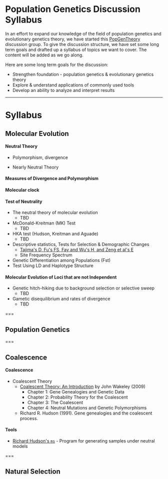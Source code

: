 # Population Genetics Discussion Syllabus

In an effort to expand our knowledge of the field of population genetics and evolutionary genetics theory, we have started this [PopGenTheory](https://github.com/MorrellLAB/PopGenTheory/blob/master/README.md) discussion group. To give the discussion structure, we have set some long term goals and drafted up a syllabus of topics we want to cover. The content will be added as we go along.

Here are some long term goals for the discussion:

- Strengthen foundation - population genetics & evolutionary genetics theory
- Explore & understand applications of commonly used tools
- Develop an ability to analyze and interpret results

***

# Syllabus

## Molecular Evolution

#### Neutral Theory

- Polymorphism, divergence

- Nearly Neutral Theory

#### Measures of Divergence and Polymorphism

#### Molecular clock

#### Test of Neutrality

- The neutral theory of molecular evolution
    - TBD
- McDonald-Kreitman (MK) Test
    - TBD
- HKA test (Hudson, Kreitman and Aguade)
    - TBD
- Descriptive statistics, Tests for Selection & Demographic Changes
    - [Tajima's D, Fu's FS, Fay and Wu's H, and Zeng et al's E](http://darwin.eeb.uconn.edu/eeb348/lecturenotes/molevol-tajima.pdf) 
    - Site Frequency Spectrum
- Genetic Differentiation among Populations (Fst)
- Test Using LD and Haplotype Structure

#### Molecular Evolution of Loci that are not Independent

- Genetic hitch-hiking due to background selection or selective sweep
    - TBD
- Gametic disequilibrium and rates of divergence
    - TBD

===

## Population Genetics



===

## Coalescence

#### Coalescence

- Coalescent Theory
    - [Coalescent Theory: An Introduction](http://www.roberts-publishers.com/authors/wakeley-john/coalescent-theory.html) by John Wakeley (2009)
        - Chapter 1: Gene Genealogies and Genetic Data
        - Chapter 2: Probability Theory for the Coalescent
        - Chapter 3: The Coalescent
        - Chapter 4: Neutral Mutations and Genetic Polymorphisms
    - Richard R. Hudson (1991). Gene genealogies and the coalescent process.

#### Tools 
- [Richard Hudson's `ms`](http://home.uchicago.edu/rhudson1/source/mksamples.html) - Program for generating samples under neutral models

===

## Natural Selection

